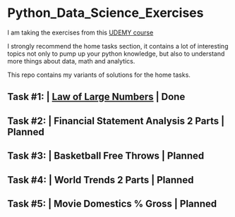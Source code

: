 # Python_Data_Science_Exercises

I am taking the exercises from this [UDEMY course](https://www.udemy.com/share/1013n43@-LcdKND5UQtu7kQBDRAqHI3jkeplmldOcNmxJ9SGlvcN4EvyjyfdREdOug1dfRThhg==/)


I strongly recommend the home tasks section, it contains a lot of interesting topics not only to pump up your python knowledge, but also to understand more things about data, math and analytics.

This repo contains my variants of solutions for the home tasks. 

  Task #1:  |  [Law of Large Numbers](https://github.com/gavrie01/Python_Data_Science_Exercises/blob/main/Law_Large_Numbers.ipynb)          |  Done         
  ---------------------------------------------------------------------------------------------------------------------------------------------------- 
  Task #2:  |  Financial Statement Analysis 2 Parts         |  Planned       
  ----------------------------------------------------------------------------------------------------------------------------------------------------
  Task #3:  |  Basketball Free Throws                       |  Planned        
  ----------------------------------------------------------------------------------------------------------------------------------------------------
  Task #4:  |  World Trends 2 Parts                         |  Planned       
  ----------------------------------------------------------------------------------------------------------------------------------------------------
  Task #5:  |  Movie Domestics % Gross                      |  Planned       
  --------------------------------------------------------------------------------------------------------------------------------------------------- 
